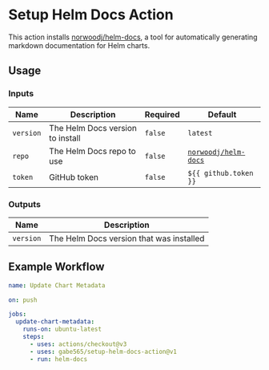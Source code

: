 # Setup Helm Docs Action
This action installs [norwoodj/helm-docs](https://github.com/norwoodj/helm-docs), a tool for automatically generating markdown documentation for Helm charts.

## Usage

### Inputs
| Name      | Description                      | Required | Default                                                       |
|-----------|----------------------------------|----------|---------------------------------------------------------------|
| `version` | The Helm Docs version to install | `false`  | `latest`                                                      |
| `repo`    | The Helm Docs repo to use        | `false`  | [`norwoodj/helm-docs`](https://github.com/norwoodj/helm-docs) |
| `token`   | GitHub token                     | `false`  | `${{ github.token }}`                                         |

### Outputs
| Name      | Description                              |
|-----------|------------------------------------------|
| `version` | The Helm Docs version that was installed |

## Example Workflow
```yaml
name: Update Chart Metadata

on: push

jobs:
  update-chart-metadata:
    runs-on: ubuntu-latest
    steps:
      - uses: actions/checkout@v3
      - uses: gabe565/setup-helm-docs-action@v1
      - run: helm-docs
```
